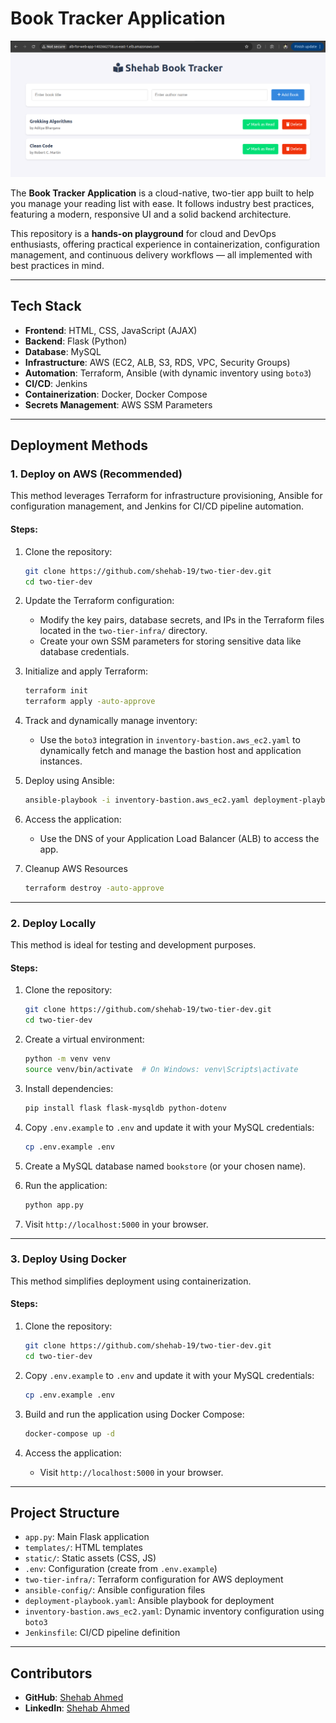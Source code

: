# Book Tracker Application

![Book Tracker](./images/book-tracker.png)

The **Book Tracker Application** is a cloud-native, two-tier app built to help you manage your reading list with ease. It follows industry best practices, featuring a modern, responsive UI and a solid backend architecture.

This repository is a **hands-on playground** for cloud and DevOps enthusiasts, offering practical experience in containerization, configuration management, and continuous delivery workflows — all implemented with best practices in mind.

---

## Tech Stack

- **Frontend**: HTML, CSS, JavaScript (AJAX)
- **Backend**: Flask (Python)
- **Database**: MySQL
- **Infrastructure**: AWS (EC2, ALB, S3, RDS, VPC, Security Groups)
- **Automation**: Terraform, Ansible (with dynamic inventory using `boto3`)
- **CI/CD**: Jenkins
- **Containerization**: Docker, Docker Compose
- **Secrets Management**: AWS SSM Parameters

---


## Deployment Methods

### 1. Deploy on AWS (Recommended)

This method leverages Terraform for infrastructure provisioning, Ansible for configuration management, and Jenkins for CI/CD pipeline automation.

#### Steps:
1. Clone the repository:
   ```bash
   git clone https://github.com/shehab-19/two-tier-dev.git
   cd two-tier-dev
   ```

2. Update the Terraform configuration:
   - Modify the key pairs, database secrets, and IPs in the Terraform files located in the `two-tier-infra/` directory.
   - Create your own SSM parameters for storing sensitive data like database credentials.

3. Initialize and apply Terraform:
   ```bash
   terraform init
   terraform apply -auto-approve
   ```

4. Track and dynamically manage inventory:
   - Use the `boto3` integration in `inventory-bastion.aws_ec2.yaml` to dynamically fetch and manage the bastion host and application instances.

5. Deploy using Ansible:
   ```bash
   ansible-playbook -i inventory-bastion.aws_ec2.yaml deployment-playbook.yaml -vv
   ```

6. Access the application:
   - Use the DNS of your Application Load Balancer (ALB) to access the app.

7. Cleanup AWS Resources
    ```bash
    terraform destroy -auto-approve
    ```
---

### 2. Deploy Locally

This method is ideal for testing and development purposes.

#### Steps:
1. Clone the repository:
   ```bash
   git clone https://github.com/shehab-19/two-tier-dev.git
   cd two-tier-dev
   ```

2. Create a virtual environment:
   ```bash
   python -m venv venv
   source venv/bin/activate  # On Windows: venv\Scripts\activate
   ```

3. Install dependencies:
   ```bash
   pip install flask flask-mysqldb python-dotenv
   ```

4. Copy `.env.example` to `.env` and update it with your MySQL credentials:
   ```bash
   cp .env.example .env
   ```

5. Create a MySQL database named `bookstore` (or your chosen name).

6. Run the application:
   ```bash
   python app.py
   ```

7. Visit `http://localhost:5000` in your browser.

---

### 3. Deploy Using Docker

This method simplifies deployment using containerization.

#### Steps:
1. Clone the repository:
   ```bash
   git clone https://github.com/shehab-19/two-tier-dev.git
   cd two-tier-dev
   ```

2. Copy `.env.example` to `.env` and update it with your MySQL credentials:
   ```bash
   cp .env.example .env
   ```

3. Build and run the application using Docker Compose:
   ```bash
   docker-compose up -d
   ```

4. Access the application:
   - Visit `http://localhost:5000` in your browser.

---

## Project Structure

- `app.py`: Main Flask application
- `templates/`: HTML templates
- `static/`: Static assets (CSS, JS)
- `.env`: Configuration (create from `.env.example`)
- `two-tier-infra/`: Terraform configuration for AWS deployment
- `ansible-config/`: Ansible configuration files
- `deployment-playbook.yaml`: Ansible playbook for deployment
- `inventory-bastion.aws_ec2.yaml`: Dynamic inventory configuration using `boto3`
- `Jenkinsfile`: CI/CD pipeline definition

---

## Contributors

- **GitHub**: [Shehab Ahmed](https://github.com/shehab-19)
- **LinkedIn**: [Shehab Ahmed](https://www.linkedin.com/in/shehab-ahmed-164bbb244/)